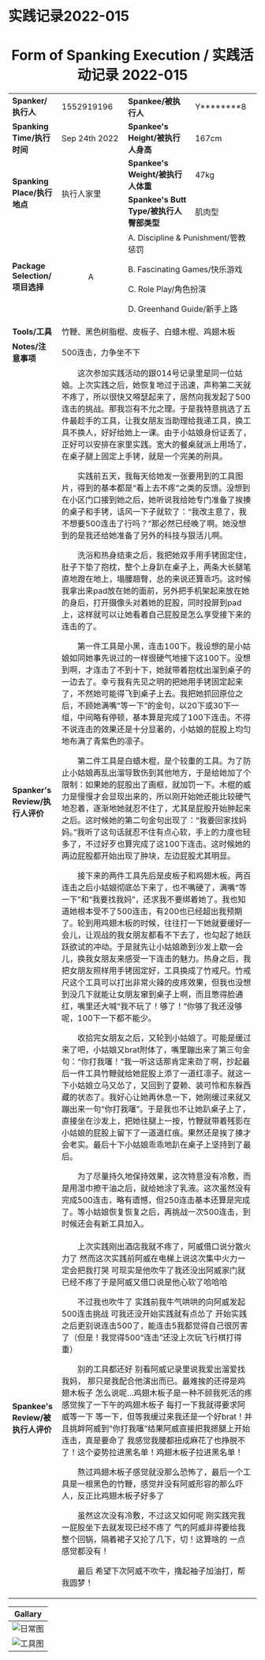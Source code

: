 # 实践记录2022-015

# <center>Form of Spanking Execution / 实践活动记录 2022-015</center>
<table>
    <tr>
        <td><b>Spanker/执行人</b></td>
        <td>1552919196</td>
        <td><b>Spankee/被执行人</b></td>
        <td>Y********8</td>
    </tr>
    <tr>
        <td><b>Spanking Time/执行时间</b></td>
        <td>Sep 24th 2022</td>
        <td><b>Spankee's Height/被执行人身高</b></td>
        <td>167cm</td>
    </tr>
    <tr>
        <td rowspan=2><b>Spanking Place/执行地点</b></td>
        <td rowspan=2>执行人家里</td>
        <td><b>Spankee's Weight/被执行人体重</b></td>
        <td>47kg</td>
    </tr> 
    <tr>
        <td><b>Spankee's Butt Type/被执行人臀部类型</b></td>
        <td>肌肉型</td>
    </tr>
    <tr>
        <td><b>Package Selection/项目选择</b></td>
        <td style="text-align: center;">A</td>
        <td colspan =2>
        A. Discipline & Punishment/管教惩罚

B. Fascinating Games/快乐游戏

C. Role Play/角色扮演

D. Greenhand Guide/新手上路
        </td>
    </tr>
    <tr>
        <td><b>Tools/工具</b></td>
        <td colspan=3>竹鞭、黑色树脂棍、皮板子、白蜡木棍、鸡翅木板</td>
    </tr>
    <tr>
        <td><b>Notes/注意事项</b></td>
        <td colspan=3>500连击，力争坐不下</td>
    </tr>
    <tr>
        <td><b>Spanker's Review/执行人评价</b></td>
        <td colspan=3>&emsp;&emsp;这次参加实践活动的跟014号记录里是同一位姑娘。上次实践之后，她恢复地过于迅速，声称第二天就不疼了，所以很快又嘚瑟起来了，居然向我发起了500连击的挑战。那我岂有不允之理。于是我特意挑选了五件最趁手的工具，让我女朋友当助理给我递工具，换工具不换人，好好给她上一课。由于小姑娘身份证丢了，正好可以安排在家里实践。宽大的餐桌就派上用场了，在桌子腿上固定上手铐，就是一个完美的刑具。

&emsp;&emsp;实践前五天，我每天给她发一张要用到的工具图片，得到的基本都是“看上去不疼”之类的反馈。没想到在小区门口接到她之后，她听说我给她专门准备了挨揍的桌子和手铐，话风一下子就软了：“我改主意了，我不想要500连击了行吗？”那必然已经晚了啊。她没想到的是我还给她准备了另外的科技与狠活儿啊。

&emsp;&emsp;洗浴和热身结束之后，我把她双手用手铐固定住，肚子下垫了抱枕，整个上身趴在桌子上，两条大长腿笔直地蹬在地上，塌腰翘臀，总的来说还算乖巧。这时候我拿出来pad放在她的面前，另外把手机架起来放在她的身后，打开摄像头对着她的屁股，同时投屏到pad上，这样就可以让她看着自己屁股是怎么享受接下来的连击的了。

&emsp;&emsp;第一件工具是小黑，连击100下。我设想的是小姑娘如同她事先说过的一样很硬气地接下这100下。没想到啊，才连击了不到十下，她就带着抱枕出溜到桌子的一边去了。幸亏我有先见之明的把她用手铐固定起来了，不然她可能得飞到桌子上去。我把她抓回原位之后，不顾她满嘴“等一下”的金句，以20下或30下一组，中间略有停顿，基本算是完成了100下连击。不得不说连击的效果还是十分显著的，小姑娘的屁股上均匀地布满了青紫色的凛子。

&emsp;&emsp;第二件工具是白蜡木棍，是个较重的工具。为了防止小姑娘再乱出溜导致伤到其他地方，于是给她加了个限制：如果她的屁股出了画框，就加罚一下。木棍的威力是慢慢才会显现出来的，所以刚开始她还能比较硬气地忍着，逐渐地她就忍不住了，尤其是屁股开始肿起来之后。这时候她的第二句金句出现了：“我要回家找妈妈。”我听了这句话就忍不住有点心软，手上的力度也轻多了，不过好歹也算完成了这100下连击。这时候她的两边屁股都开始出现了肿块，左边屁股尤其明显。

&emsp;&emsp;接下来的两件工具先后是皮板子和鸡翅木板。两百连击之后小姑娘彻底怂下来了，也不嘴硬了，满嘴“等一下”和“我要找我妈”，还求我不要绑着她了。我也知道她根本受不了500连击，有200也已经超出我预期了。轮到用鸡翅木板的时候，往往打一下她就要缓好一会儿，让观战的我女朋友都看不下去了，也勾起了她跃跃欲试的冲动。于是就先让小姑娘跪到沙发上歇一会儿，换我女朋友来感受一下连击的魅力。热身之后，我把女朋友照样用手铐固定好，工具换成了竹戒尺。竹戒尺这个工具可以打出非常火辣的皮疼效果，但我也没想到没几下就能让女朋友窜到桌子上啊，而且憋得脸通红，嘴里还大喊“我不玩了！够了！”你够了我还没够呢，100下一下都不能少。

&emsp;&emsp;收拾完女朋友之后，又轮到小姑娘了。可能是缓过来了吧，小姑娘又brat附体了，嘴里蹦出来了第三句金句：“你打我噻！”我一听这话那肯定来劲了啊，抄起最后一件工具竹鞭就给她屁股上添了一道红凛子。就这一下小姑娘立马又怂了，又回到了耍赖、装可怜和东躲西藏的状态了。我好心让她再休息一下，她刚缓过来就又蹦出来一句“你打我噻”。于是我也不让她趴桌子上了，直接坐在沙发上，把她往腿上一按，竹鞭就带着残影在小姑娘的屁股上留下了一道道红痕。果然还是挨了揍才会老实。最后十下小姑娘乖乖地趴在桌子上坚持到了最后。

&emsp;&emsp;为了尽量持久地保持效果，这次特意没有冷敷，而是用湿巾擦干油之后，就给她涂了乳液。这次虽然没有完成500连击，略有遗憾，但250连击基本还算是完成了。等小姑娘恢复恢复之后，再挑战一次500连击，到时候还会有新工具加入。
        </td>
    </tr>
    <tr>
        <td><b>Spankee's Review/被执行人评价 </b></td>
        <td colspan=3>&emsp;&emsp;上次实践刚出酒店我就不疼了，阿威借口说分散火力了  然而这次实践前阿威在电梯上说这次集中火力一定会把我打哭 可现实是他吹牛了我还没出阿威家门就已经不疼了于是阿威又借口说是他心软了哈哈哈

&emsp;&emsp;不过我也吹牛了 实践前我牛气哄哄的向阿威发起500连击挑战 可我还没开始实践就有点怂了 开始实践之后更别说连击500了，能连击5我都觉得自己很厉害了（但是！我觉得500“连击”还没上次玩飞行棋打得重）

&emsp;&emsp;别的工具都还好 别看阿威记录里说我爱出溜爱找我妈， 那只是我配合他演出而已。最难挨的还得是鸡翅木板子 怎么说呢…鸡翅木板子是一种不顾我死活的疼 感觉挨了一下午的鸡翅木板子 每打一下我就得要求阿威等一下 等一下，但等我缓过来我还是一个好brat！并且挑衅阿威到“你打我噻”结果阿威直接把我摁腿上开始连击，真是要命了 我感觉我腰都扭成麻花了也挣脱不了！这个姿势拉进黑名单！鸡翅木板子拉进黑名单！

&emsp;&emsp;熬过鸡翅木板子感觉就没那么恐怖了，最后一个工具是一根黑色的竹鞭，感觉并没有阿威形容的那么吓人，反正比鸡翅木板子好多了

&emsp;&emsp;虽然这次没有冷敷，不过这又如何呢 刚实践完我一屁股坐下去就发现已经不疼了 气的阿威非得要给我整个回锅，隔着裙子又抡了几下，切！这算啥的 一点感觉都没有！

&emsp;&emsp;最后 希望下次阿威不吹牛，撸起袖子加油打，帮我圆梦！</td>
    </tr>
</table>

|**Gallary**|
|---|
|![日常图](https://github.com/av18styles/resource.io/blob/main/images/2022-015.jpg?raw=true "日常")
![工具图](https://github.com/av18styles/resource.io/blob/main/images/tools-2022-015.jpg?raw=true "工具")|
